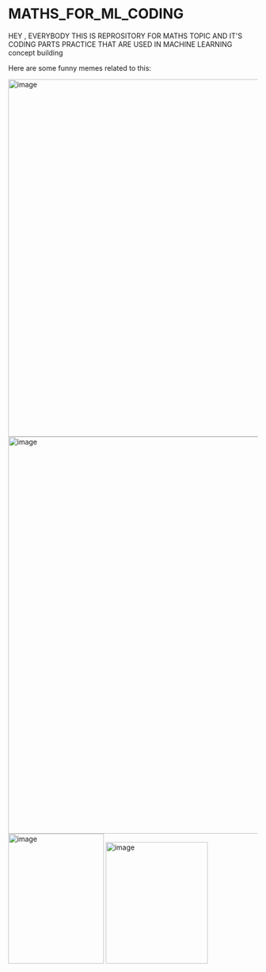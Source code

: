 # MATHS_FOR_ML_CODING
HEY , EVERYBODY THIS IS REPROSITORY FOR MATHS TOPIC AND IT'S CODING PARTS PRACTICE THAT ARE USED IN MACHINE LEARNING concept building

Here are some funny memes related to this:




<img width="720" height="720" alt="image" src="https://github.com/user-attachments/assets/f17ee9f0-e8e7-4767-a965-0c7522b48c57" />


<img width="606" height="800" alt="image" src="https://github.com/user-attachments/assets/8db8f0a2-f9ca-4a37-b5b8-a311a501e338" />



<img width="193" height="262" alt="image" src="https://github.com/user-attachments/assets/3a157423-8eec-4603-ad0c-e2bfa63a0429" />




<img width="206" height="245" alt="image" src="https://github.com/user-attachments/assets/48c092e0-166e-4424-ad43-eaaeb029668b" />






